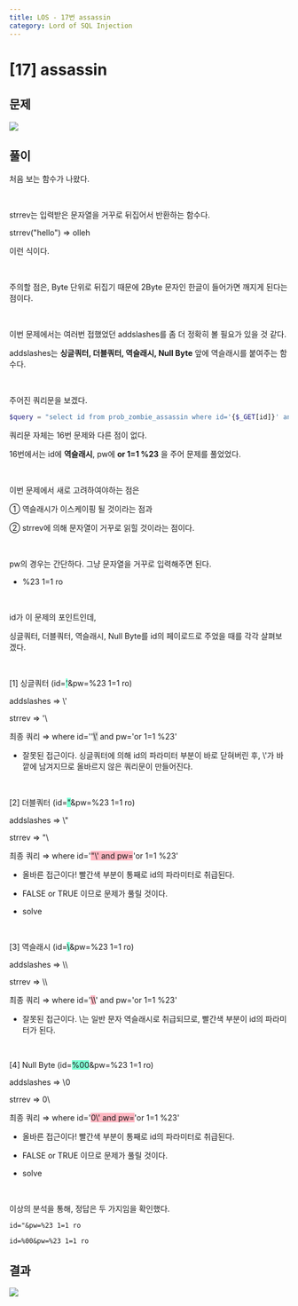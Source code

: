 ```yaml
---
title: LOS - 17번 assassin
category: Lord of SQL Injection
---
```


# [17] assassin

## 문제
<img src="https://img1.daumcdn.net/thumb/R1280x0/?scode=mtistory2&fname=https%3A%2F%2Fblog.kakaocdn.net%2Fdn%2FcaJoin%2Fbtrnv2nQH5t%2F6gwsXknWYq16dGaBl6TdQk%2Fimg.png">

## 풀이
처음 보는 함수가 나왔다.

<br>

strrev는 입력받은 문자열을 거꾸로 뒤집어서 반환하는 함수다.

strrev("hello") ⇒ olleh

이런 식이다.

<br>

주의할 점은, Byte 단위로 뒤집기 때문에 2Byte 문자인 한글이 들어가면 깨지게 된다는 점이다.

<br>

이번 문제에서는 여러번 접했었던 addslashes를 좀 더 정확히 볼 필요가 있을 것 같다.

addslashes는 **싱글쿼터, 더블쿼터, 역슬래시, Null Byte** 앞에 역슬래시를 붙여주는 함수다.

<br>

주어진 쿼리문을 보겠다.


```php
$query = "select id from prob_zombie_assassin where id='{$_GET[id]}' and pw='{$_GET[pw]}'";
```

쿼리문 자체는 16번 문제와 다른 점이 없다.

16번에서는 id에 **역슬래시**, pw에 **or 1=1 %23** 을 주어 문제를 풀었었다.

<br>

이번 문제에서 새로 고려하여야하는 점은

① 역슬래시가 이스케이핑 될 것이라는 점과

② strrev에 의해 문자열이 거꾸로 읽힐 것이라는 점이다.

<br>

pw의 경우는 간단하다. 그냥 문자열을 거꾸로 입력해주면 된다.

- %23 1=1 ro

<br>

id가 이 문제의 포인트인데,

싱글쿼터, 더블쿼터, 역슬래시, Null Byte를 id의 페이로드로 주었을 때를 각각 살펴보겠다.

<br>

[1] 싱글쿼터 (id=<span style="background:aquamarine;">'</span>&pw=%23 1=1 ro)

addslashes ⇒ \\'

strrev ⇒ '\

최종 쿼리 ⇒ where id=''<span style="background:lightgrey">\\'</span> and pw='or 1=1 %23'

- 잘못된 접근이다. 싱글쿼터에 의해 id의 파라미터 부분이 바로 닫혀버린 후, \\'가 바깥에 남겨지므로 올바르지 않은 쿼리문이 만들어진다.

<br>

[2] 더블쿼터 (id=<span style="background:aquamarine;">"</span>&pw=%23 1=1 ro)

addslashes ⇒ \\"

strrev ⇒ "\

최종 쿼리 ⇒ where id='<span style="background:lightpink;">"\\' and pw=</span>'or 1=1 %23'

- 올바른 접근이다! 빨간색 부분이 통째로 id의 파라미터로 취급된다.

- FALSE or TRUE 이므로 문제가 풀릴 것이다.

- solve

<br>

[3] 역슬래시 (id=<span style="background:aquamarine;">\\</span>&pw=%23 1=1 ro)

addslashes ⇒ \\\\

strrev ⇒ \\\\

최종 쿼리 ⇒ where id='<span style="background:lightpink;">\\\\</span>' and pw='or 1=1 %23'

- 잘못된 접근이다. \\는 일반 문자 역슬래시로 취급되므로, 빨간색 부분이 id의 파라미터가 된다.

<br>

[4] Null Byte (id=<span style="background:aquamarine;">%00</span>&pw=%23 1=1 ro)

addslashes ⇒ \0 

strrev ⇒ 0\

최종 쿼리 ⇒ where id='<span style="background:lightpink;">0\\' and pw=</span>'or 1=1 %23'

- 올바른 접근이다! 빨간색 부분이 통째로 id의 파라미터로 취급된다.

- FALSE or TRUE 이므로 문제가 풀릴 것이다.

- solve

<br>

이상의 분석을 통해, 정답은 두 가지임을 확인했다.

 
```
id="&pw=%23 1=1 ro
```

```
id=%00&pw=%23 1=1 ro
```

## 결과
<img src="https://img1.daumcdn.net/thumb/R1280x0/?scode=mtistory2&fname=https%3A%2F%2Fblog.kakaocdn.net%2Fdn%2FbO4j8k%2Fbtrnv13x3ev%2FvuNs9qfwKd6dQJIrzqtXB0%2Fimg.png">